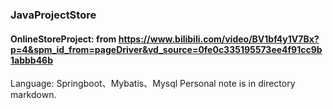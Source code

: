 ### JavaProjectStore
#### OnlineStoreProject: from https://www.bilibili.com/video/BV1bf4y1V7Bx?p=4&spm_id_from=pageDriver&vd_source=0fe0c335195573ee4f91cc9b1abbb46b
Language: Springboot、Mybatis、Mysql
Personal note is in directory markdown.
